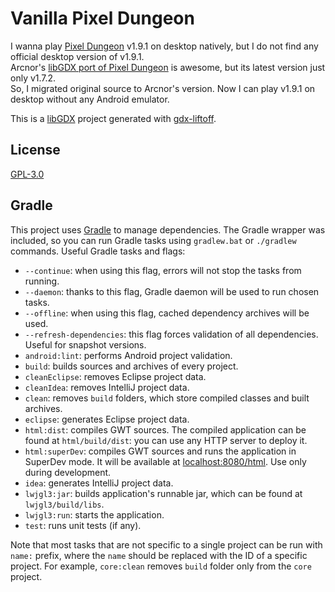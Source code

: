 # Vanilla Pixel Dungeon
I wanna play [Pixel Dungeon](https://github.com/watabou/pixel-dungeon) v1.9.1 on desktop natively, but I do not find any official desktop version of v1.9.1.  
Arcnor's [libGDX port of Pixel Dungeon](https://github.com/Arcnor/pixel-dungeon-gdx) is awesome, but its latest version just only v1.7.2.  
So, I migrated original source to Arcnor's version. Now I can play v1.9.1 on desktop without any Android emulator.

This is a [libGDX](https://libgdx.com/) project generated with [gdx-liftoff](https://github.com/tommyettinger/gdx-liftoff).

## License
[GPL-3.0](https://github.com/anyicomplex/libgdx-pixel-dungeon/blob/master/LICENSE)

## Gradle

This project uses [Gradle](http://gradle.org/) to manage dependencies.
The Gradle wrapper was included, so you can run Gradle tasks using `gradlew.bat` or `./gradlew` commands.
Useful Gradle tasks and flags:

- `--continue`: when using this flag, errors will not stop the tasks from running.
- `--daemon`: thanks to this flag, Gradle daemon will be used to run chosen tasks.
- `--offline`: when using this flag, cached dependency archives will be used.
- `--refresh-dependencies`: this flag forces validation of all dependencies. Useful for snapshot versions.
- `android:lint`: performs Android project validation.
- `build`: builds sources and archives of every project.
- `cleanEclipse`: removes Eclipse project data.
- `cleanIdea`: removes IntelliJ project data.
- `clean`: removes `build` folders, which store compiled classes and built archives.
- `eclipse`: generates Eclipse project data.
- `html:dist`: compiles GWT sources. The compiled application can be found at `html/build/dist`: you can use any HTTP server to deploy it.
- `html:superDev`: compiles GWT sources and runs the application in SuperDev mode. It will be available at [localhost:8080/html](http://localhost:8080/html). Use only during development.
- `idea`: generates IntelliJ project data.
- `lwjgl3:jar`: builds application's runnable jar, which can be found at `lwjgl3/build/libs`.
- `lwjgl3:run`: starts the application.
- `test`: runs unit tests (if any).

Note that most tasks that are not specific to a single project can be run with `name:` prefix, where the `name` should be replaced with the ID of a specific project.
For example, `core:clean` removes `build` folder only from the `core` project.
